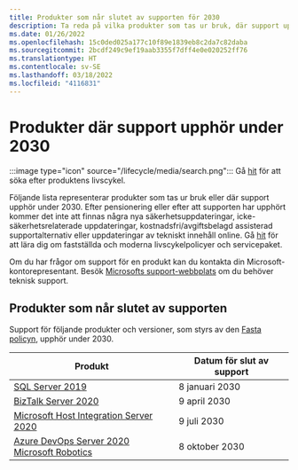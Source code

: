 ```yaml
---
title: Produkter som når slutet av supporten för 2030
description: Ta reda på vilka produkter som tas ur bruk, där support upphör eller går från mainstream support till utökad support under 2030.
ms.date: 01/26/2022
ms.openlocfilehash: 15c0ded025a177c10f89e1839eb8c2da7c82daba
ms.sourcegitcommit: 2bcdf249c9ef19aab3355f7dff4e0e020252ff76
ms.translationtype: HT
ms.contentlocale: sv-SE
ms.lasthandoff: 03/18/2022
ms.locfileid: "4116831"
---
```

# <a name="products-ending-support-in-2030"></a>Produkter där support upphör under 2030

:::image type="icon" source="/lifecycle/media/search.png":::
Gå [hit](/lifecycle/products/) för att söka efter produktens livscykel.

Följande lista representerar produkter som tas ur bruk eller där support upphör under 2030. Efter pensionering eller efter att supporten har upphört kommer det inte att finnas några nya säkerhetsuppdateringar, icke-säkerhetsrelaterade uppdateringar, kostnadsfri/avgiftsbelagd assisterad supportalternativ eller uppdateringar av tekniskt innehåll online. Gå [hit](/lifecycle/overview/product-end-of-support-overview) för att lära dig om fastställda och moderna livscykelpolicyer och servicepaket.

Om du har frågor om support för en produkt kan du kontakta din Microsoft-kontorepresentant. Besök [Microsofts support-webbplats](https://support.microsoft.com/contactus/?ws=support) om du behöver teknisk support.





## <a name="products-reaching-end-of-support"></a>Produkter som når slutet av supporten

Support för följande produkter och versioner, som styrs av den [Fasta policyn](/lifecycle/policies/fixed), upphör under 2030.

| Produkt | Datum för slut av support |
| --- | --- |
| [SQL Server 2019](/lifecycle/products/sql-server-2019?branch=live)<br> | 8 januari 2030 |
| [BizTalk Server 2020](/lifecycle/products/biztalk-server-2020?branch=live)<br> | 9 april 2030 |
| [Microsoft Host Integration Server 2020](/lifecycle/products/microsoft-host-integration-server-2020?branch=live)<br> | 9 juli 2030 |
| [Azure DevOps Server 2020](/lifecycle/products/azure-devops-server-2020?branch=live)<br>[Microsoft Robotics](/lifecycle/products/microsoft-robotics?branch=live)<br> | 8 oktober 2030 |


